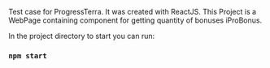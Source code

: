 Test case for ProgressTerra. It was created with ReactJS.
This Project is a WebPage containing component for getting quantity of bonuses iProBonus.  

In the project directory to start you can run:
### `npm start` 